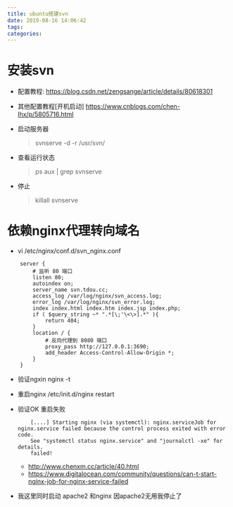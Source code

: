 ```yaml
---
title: ubuntu搭建svn
date: 2019-08-16 14:06:42
tags:
categories:
---
```


# 安装svn

- 配置教程: https://blog.csdn.net/zengsange/article/details/80618301
- 其他配置教程[开机启动] https://www.cnblogs.com/chen-lhx/p/5805716.html



- 启动服务器
    > svnserve -d -r /usr/svn/

- 查看运行状态
    > ps aux | grep svnserve

- 停止
    > killall svnserve


# 依赖nginx代理转向域名

- vi /etc/nginx/conf.d/svn_nginx.conf

``` nginx.config
	server {
		# 监听 80 端口
		listen 80;
		autoindex on;
		server_name svn.tdou.cc;
		access_log /var/log/nginx/svn_access.log;
		error_log /var/log/nginx/svn_error.log;
		index index.html index.htm index.jsp index.php;
		if ( $query_string ~* ".*[\;'\<\>].*" ){
			return 404;
		}
		location / {
			# 反向代理到 8080 端口
			proxy_pass http://127.0.0.1:3690;
			add_header Access-Control-Allow-Origin *;
		}
	} 
```

- 验证ngxin nginx -t 
- 重启nginx /etc/init.d/nginx restart 

- 验证OK 重启失败
	```
		[....] Starting nginx (via systemctl): nginx.serviceJob for nginx.service failed because the control process exited with error code.
		See "systemctl status nginx.service" and "journalctl -xe" for details.
		failed! 
	```
	- http://www.chenxm.cc/article/40.html
	- https://www.digitalocean.com/community/questions/can-t-start-nginx-job-for-nginx-service-failed

- 我这里同时启动 apache2 和nginx 因apache2无用我停止了